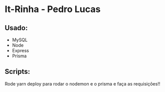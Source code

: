 # It-Rinha - Pedro Lucas

## Usado:

 - MySQL
 - Node
 - Express
 - Prisma

## Scripts:

Rode yarn deploy para rodar o nodemon e o prisma e faça as requisições!!

